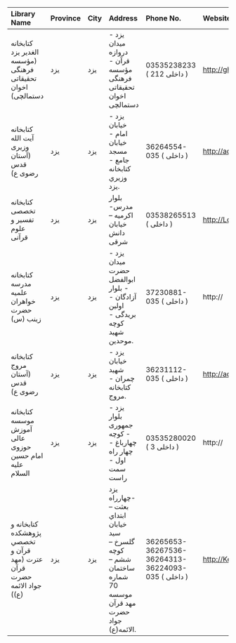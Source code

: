 | Library Name                                                          | Province   | City   | Address                                                                                                    | Phone No.                                          | Website                                   |
|:----------------------------------------------------------------------|:-----------|:-------|:-----------------------------------------------------------------------------------------------------------|:---------------------------------------------------|:------------------------------------------|
| كتابخانه الغدير یزد (مؤسسه فرهنگی تحقيقاتی اخوان دستمالچی)            | یزد        | يزد    | يزد - ميدان دروازه قرآن - مؤسسه فرهنگی تحقيقاتی اخوان دستمالچى                                             | 03535238233 ( داخلی 212 )                          | http://ghadir-edu.com                     |
| كتابخانه آيت ‌الله وزيری (آستان قدس رضوی ع)                            | یزد        | يزد    | يزد - خيابان امام - خيابان مسجد جامع - كتابخانه وزيري يزد.                                                 | 36264554-035 ( داخلی  )                            | http://aqlibrary.org/libraries/lib28.aspx |
| کتابخانه تخصصی تفسیر و علوم قرآنی                                     | یزد        | يزد    | بلوار مدرس- اکرمیه – خیابان دانش شرقی                                                                      | 03538265513 ( داخلی  )                             | http://Logii.ir                           |
| كتابخانه مدرسه علمیه خواهران حضرت زینب (س)                            | یزد        | يزد    | یزد - میدان حضرت ابوالفضل - بلوار آزادگان - اولین بریدگی - کوچه شهید موحدین.                               | 37230881-035 ( داخلی  )                            | http://                                   |
| كتابخانه مروج (آستان قدس رضوی ع)                                      | یزد        | يزد    | يزد - خيابان شهيد چمران - كتابخانه مروج.                                                                   | 36231112-035 ( داخلی  )                            | http://aqlibrary.org/libraries/lib29.aspx |
| کتابخانه موسسه آموزش عالی حوزوی امام حسین علیه السلام                 | یزد        | يزد    | یزد - بلوار جمهوری - کوچه چهارباغ - چهار راه اول - سمت راست                                                | 03535280020 ( داخلی 3 )                            | http://                                   |
| كتابخانه و پژوهشكده تخصصي قرآن و عترت (مهد قرآن حضرت جواد الائمه (ع)) | یزد        | يزد    | يزد -چهارراه بعثت –ابتداي خيابان سيد گلسرخ –كوچه ششم –ساختمان شماره 70 موسسه مهد قرآن حضرت جواد الائمه(ع). | 36265653-36267536-36264313-36224093-035 ( داخلی  ) | http://Ketabmahdquran.blogfa.com          |